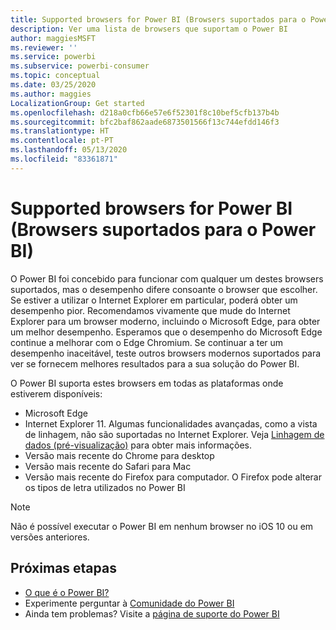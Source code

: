 ```yaml
---
title: Supported browsers for Power BI (Browsers suportados para o Power BI)
description: Ver uma lista de browsers que suportam o Power BI
author: maggiesMSFT
ms.reviewer: ''
ms.service: powerbi
ms.subservice: powerbi-consumer
ms.topic: conceptual
ms.date: 03/25/2020
ms.author: maggies
LocalizationGroup: Get started
ms.openlocfilehash: d218a0cfb66e57e6f52301f8c10bef5cfb137b4b
ms.sourcegitcommit: bfc2baf862aade6873501566f13c744efdd146f3
ms.translationtype: HT
ms.contentlocale: pt-PT
ms.lasthandoff: 05/13/2020
ms.locfileid: "83361871"
---
```

# <a name="supported-browsers-for-power-bi"></a>Supported browsers for Power BI (Browsers suportados para o Power BI)

O Power BI foi concebido para funcionar com qualquer um destes browsers suportados, mas o desempenho difere consoante o browser que escolher. Se estiver a utilizar o Internet Explorer em particular, poderá obter um desempenho pior. Recomendamos vivamente que mude do Internet Explorer para um browser moderno, incluindo o Microsoft Edge, para obter um melhor desempenho. Esperamos que o desempenho do Microsoft Edge continue a melhorar com o Edge Chromium. Se continuar a ter um desempenho inaceitável, teste outros browsers modernos suportados para ver se fornecem melhores resultados para a sua solução do Power BI.

O Power BI suporta estes browsers em todas as plataformas onde estiverem disponíveis:

- Microsoft Edge
- Internet Explorer 11. Algumas funcionalidades avançadas, como a vista de linhagem, não são suportadas no Internet Explorer. Veja [Linhagem de dados (pré-visualização)](../collaborate-share/service-data-lineage.md) para obter mais informações.
- Versão mais recente do Chrome para desktop
- Versão mais recente do Safari para Mac
- Versão mais recente do Firefox para computador. O Firefox pode alterar os tipos de letra utilizados no Power BI 

> [!NOTE]
> Não é possível executar o Power BI em nenhum browser no iOS 10 ou em versões anteriores.

## <a name="next-steps"></a>Próximas etapas
* [O que é o Power BI?](power-bi-overview.md)
* Experimente perguntar à [Comunidade do Power BI](https://community.powerbi.com/)
* Ainda tem problemas? Visite a [página de suporte do Power BI](https://powerbi.microsoft.com/support/)
